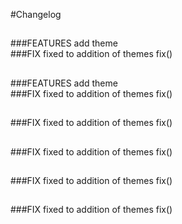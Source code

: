 #Changelog   
##   
###FEATURES
    add theme   
###FIX
    fixed to addition of themes fix()
   
##   
###FEATURES
    add theme   
###FIX
    fixed to addition of themes fix()
   
##   
###FIX
    fixed to addition of themes fix()
   
##   
###FIX
    fixed to addition of themes fix()
   
##   
###FIX
    fixed to addition of themes fix()
   
##   
###FIX
    fixed to addition of themes fix()
   
##
   
##
